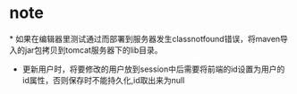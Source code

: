 # note

​* 如果在编辑器里测试通过而部署到服务器发生classnotfound错误，将maven导入的jar包拷贝到tomcat服务器下的lib目录。

* 更新用户时，将要修改的用户放到session中后需要将前端的id设置为用户的id属性，否则保存时不能持久化,id取出来为null